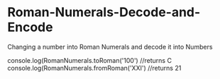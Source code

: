 # Roman-Numerals-Decode-and-Encode
Changing a number into Roman Numerals and decode it into Numbers

console.log(RomanNumerals.toRoman('100') //returns C
console.log(RomanNumerals.fromRoman('XXI') //returns 21


